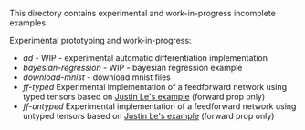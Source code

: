 This directory contains experimental and work-in-progress incomplete examples.

Experimental prototyping and work-in-progress:

- *ad* - WIP - experimental automatic differentiation implementation
- *bayesian-regression* - WIP - bayesian regression example
- *download-mnist* - download mnist files
- *ff-typed* Experimental implementation of a feedforward network using typed
  tensors based on [Justin Le's
  example](https://blog.jle.im/entry/practical-dependent-types-in-haskell-1.html)
  (forward prop only)
- *ff-untyped* Experimental implementation of a feedforward network using
  untyped tensors based on [Justin Le's
  example](https://blog.jle.im/entry/practical-dependent-types-in-haskell-1.html)
  (forward prop only)